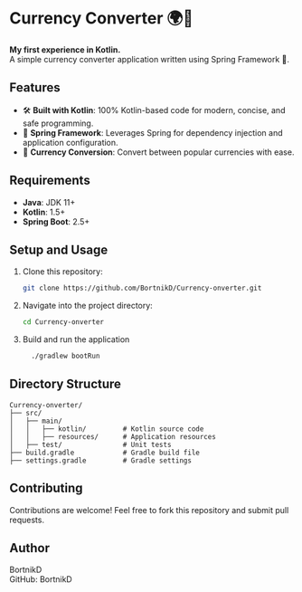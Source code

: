 # Currency Converter 🌍💱

**My first experience in Kotlin.**  
A simple currency converter application written using Spring Framework 🌱.


## Features

- 🛠 **Built with Kotlin**: 100% Kotlin-based code for modern, concise, and safe programming.
- 🌱 **Spring Framework**: Leverages Spring for dependency injection and application configuration.
- 💱 **Currency Conversion**: Convert between popular currencies with ease.

## Requirements

- **Java**: JDK 11+
- **Kotlin**: 1.5+
- **Spring Boot**: 2.5+


## Setup and Usage

1. Clone this repository:
   ```bash
   git clone https://github.com/BortnikD/Currency-onverter.git
   ```
2. Navigate into the project directory:
   ```bash
   cd Currency-onverter
   ```
3. Build and run the application
   ```bash
     ./gradlew bootRun
   ```

## Directory Structure
```code
Currency-onverter/
├── src/
│   ├── main/
│   │   ├── kotlin/         # Kotlin source code
│   │   ├── resources/      # Application resources
│   ├── test/               # Unit tests
├── build.gradle            # Gradle build file
├── settings.gradle         # Gradle settings
```

## Contributing
Contributions are welcome! Feel free to fork this repository and submit pull requests.

## Author
BortnikD  
GitHub: BortnikD  
